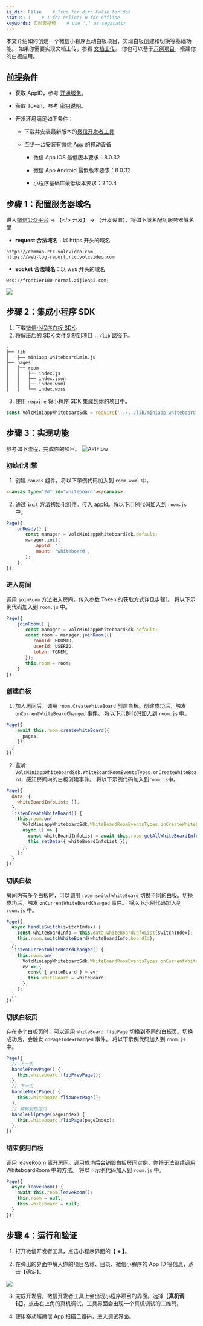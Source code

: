 ```yaml
---
is_dir: False    # True for dir; False for doc
status: 1    # 1 for online; 0 for offline
keywords: 实时音视频    # use ',' as separator
---
```


本文介绍如何创建一个微信小程序互动白板项目，实现白板创建和切换等基础功能。
如果你需要实现文档上传，参看 [文档上传](164753)。
你也可以基于[示例项目](1163813)，搭建你的白板应用。

## 前提条件

- 获取 AppID，参考 [开通服务](69865)。 
	
- 获取 Token，参考 [密钥说明](70121)。
- 开发环境满足如下条件：

  - 下载并安装最新版本的[微信开发者工具](https://developers.weixin.qq.com/miniprogram/dev/devtools/download.html)
	
  - 至少一台安装有[微信](https://weixin.qq.com/) App 的移动设备
	  - 微信 App iOS 最低版本要求：8.0.32
		
	  - 微信 App Android 最低版本要求：8.0.32
		
	  - 小程序基础库最低版本要求：2.10.4


## 步骤 1：配置服务器域名

进入[微信公众平台](https://mp.weixin.qq.com/) -> 【</> 开发】 -> 【开发设置】，将如下域名配到服务器域名里

- **request 合法域名**：以 https 开头的域名
	

```
https://common.rtc.volcvideo.com
https://web-log-report.rtc.volcvideo.com
```

- **socket** **合法域名**：以 wss 开头的域名
	

```
wss://frontier100-normal.zijieapi.com;
```

![](https://portal.volccdn.com/obj/volcfe/cloud-universal-doc/upload_e2320cc15075d8a0974db43a58dabee4.png)

## 步骤 2：集成小程序 SDK

1. 下载[微信小程序白板 SDK](148386)。
1. 将解压后的 SDK 文件复制到项目 `../lib` 路径下。

```
.
├── lib
│   ├── miniapp-whiteboard.min.js
├── pages
│   ├── room
│   │   ├── index.js
│   │   ├── index.json
│   │   ├── index.wxml
│   │   └── index.wxss
```

3. 使用 `require` 将小程序 SDK 集成到你的项目中。

```javascript
const VolcMiniappWhiteboardSdk = require('../../lib/miniapp-whiteboard.min.js');
```

## 步骤 3：实现功能

参考如下流程，完成你的项目。
![APIFlow](https://sf16-sg.tiktokcdn.com/obj/eden-sg/jvKJ[Y/ljhwZthlaukjlkulzlp/Img/快速开始/构建基础应用/building_whiteboard_miniapp.png)


### 初始化引擎

1. 创建 `canvas` 组件。将以下示例代码加入到 `room.wxml` 中。

```html
<canvas type="2d" id="whiteboard"></canvas>
```
2. 通过 `init` 方法初始化组件。传入 [appId](69865)。将以下示例代码加入到 `room.js` 中。

```javascript
Page({
    onReady() {
       const manager = VolcMiniappWhiteboardSdk.default;
       manager.init(
           appId: '',
           mount: 'whiteboard',
       );
    },
});
```

### 进入房间

调用 `joinRoom` 方法进入房间。传入参数 Token 的获取方式详见步骤1。
将以下示例代码加入到 `room.js` 中。

```javascript
Page({
    joinRoom() {
       const manager = VolcMiniappWhiteboardSdk.default;
       const room = manager.joinRoom(({
          roomId: ROOMID,
          userId: USERID,
          token: TOKEN,
       });
       this.room = room;
    }
});
```

### 创建白板

1. 加入房间后，调用 `room.CreateWhiteBoard` 创建白板。创建成功后，触发 `onCurrentWhiteBoardChanged` 事件。
将以下示例代码加入到 `room.js` 中。

```javascript
Page({
    await this.room.createWhiteBoard({
      pages,
    });
  }
});
```

2. 监听 `VolcMiniappWhiteboardSdk.WhiteBoardRoomEventsTypes.onCreateWhiteBoard`，感知房间内的白板创建事件。
将以下示例代码加入到`room.js`中。

```javascript
Page({
  data: {
    whiteBoardInfoList: [],
  },
  listenCreateWhiteBoard() {
    this.room.on(
      VolcMiniappWhiteboardSdk.WhiteBoardRoomEventsTypes.onCreateWhiteBoard,
      async () => {
        const whiteBoardInfoList = await this.room.getAllWhiteBoardInfo();
        this.setData({ whiteBoardInfoList });
      },
    );
  }
});
```

### 切换白板

房间内有多个白板时，可以调用 `room.switchWhiteBoard` 切换不同的白板。切换成功后，触发 `onCurrentWhiteBoardChanged` 事件。
将以下示例代码加入到 `room.js` 中。

```javascript
Page({
  async handleSwitch(switchIndex) {
    const whiteBoardInfo = this.data.whiteBoardInfoList[switchIndex];
    this.room.switchWhiteBoard(whiteBoardInfo.boardId);
  },
  listenCurrentWhiteBoardChanged() {
    this.room.on(
      VolcMiniappWhiteboardSdk.WhiteBoardRoomEventsTypes.onCurrentWhiteBoardChanged,
      ev => {
        const { whiteBoard } = ev;
        this.whiteBoard = whiteBoard;
      },
    );
  },
});
```

### 切换白板页

存在多个白板页时，可以调用 `whiteBoard.flipPage` 切换到不同的白板页。切换成功后，会触发 `onPageIndexChanged` 事件。
将以下示例代码加入到 `room.js` 中。

```javascript
Page({
  // 上一页 
  handlePrevPage() {
    this.whiteboard.flipPrevPage();
  },
  // 下一页
  handleNextPage() {
    this.whiteboard.flipNextPage();
  },
  // 跳转到指定页
  handleFlipPage(pageIndex) {
    this.whiteboard.flipPage(pageIndex);
  },
});
```

### 结束使用白板

调用 [leaveRoom](131860#iwhiteboardroom-leaveroom) 离开房间。调用成功后会销毁白板房间实例，你将无法继续调用 WhiteboardRoom 中的方法。
将以下示例代码加入到 `room.js` 中。

```javascript
Page({
  async leaveRoom() {
    await this.room.leaveRoom();
    this.room = null;
    this.whiteboard = null;
  }
});
```

## 步骤 4：运行和验证

1. 打开微信开发者工具，点击小程序界面的【 **\+ 】**。
	
2. 在弹出的界面中填入你的项目名称、目录、微信小程序的 App ID 等信息，点击【确定】。
	

![](https://portal.volccdn.com/obj/volcfe/cloud-universal-doc/upload_8d97a201be3838b6784174748862a6c5.png)

3. 完成开发后，微信开发者工具上会出现小程序项目的界面。选择【**真机调试】**。点击右上角的真机调试，工具界面会出现一个真机调试的二维码。
	
4. 使用移动端微信 App 扫描二维码，进入调试界面。
